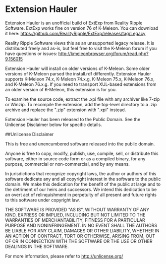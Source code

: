 # Extension Hauler
Extension Hauler is an unofficial build of ExtExp from Reality Ripple Software. ExtExp works fine on version 76 of K-Meleon. You can download it here: 
https://github.com/RealityRipple/ExtExp/releases/tag/Legacy

Reality Ripple Software views this as an unsupported legacy release. It is distributed freely and as-is, but feel free to visit the K-Meleon forum if you have questions or issues:
http://kmeleonbrowser.org/forum/read.php?9,156015

Extension Hauler will install on older versions of K-Meleon. Some older versions of K-Meleon parsed the install.rdf differently. Extension Hauler supports K-Meleon 74.x, K-Meleon 74.x.g, K-Meleon 75.x, K-Meleon 76.x, and K-Meleon 76.x.g. If you need to transport XUL-based extensions from an older version of K-Meleon, this extension is for you.

To examine the source code, extract the .xpi file with any archiver like 7-zip or Winzip. To recompile the extension, add the top-level directory to a .zip archive and replace the ".zip" extension with ".xpi" instead.

Extension Hauler has been released to the Public Domain. See the Unlicense Disclaimer below for specific details.

##Unlicense Disclaimer

This is free and unencumbered software released into the public domain.

Anyone is free to copy, modify, publish, use, compile, sell, or distribute this software, either in source code form or as a compiled binary, for any purpose, commercial or non-commercial, and by any means.

In jurisdictions that recognize copyright laws, the author or authors of this software dedicate any and all copyright interest in the software to the public domain. We make this dedication for the benefit of the public at large and to the detriment of our heirs and successors. We intend this dedication to be an overt act of relinquishment in perpetuity of all present and future rights to this software under copyright law.

THE SOFTWARE IS PROVIDED "AS IS", WITHOUT WARRANTY OF ANY KIND, EXPRESS OR IMPLIED, INCLUDING BUT NOT LIMITED TO THE WARRANTIES OF MERCHANTABILITY, FITNESS FOR A PARTICULAR PURPOSE AND NONINFRINGEMENT. IN NO EVENT SHALL THE AUTHORS BE LIABLE FOR ANY CLAIM, DAMAGES OR OTHER LIABILITY, WHETHER IN AN ACTION OF CONTRACT, TORT OR OTHERWISE, ARISING FROM, OUT OF OR IN CONNECTION WITH THE SOFTWARE OR THE USE OR OTHER DEALINGS IN THE SOFTWARE.

For more information, please refer to http://unlicense.org/
